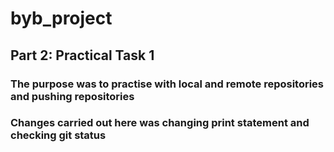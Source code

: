 # byb_project
## Part 2: Practical Task 1
### The purpose was to practise with local and remote repositories and pushing repositories
### Changes carried out here was changing print statement and checking git status
